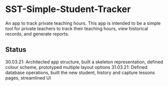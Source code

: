 # SST-Simple-Student-Tracker

An app to track private teaching hours. This app is intended to be a simple tool for private teachers to track their teaching hours, view historical records, and generate reports. 

## Status
30.03.21: Architected app structure, built a skeleton representation, defined colour scheme, prototyped multiple layout options
31.03.21: Defined database operations, built the new student, history and capture lessons pages, streamlined UI 
